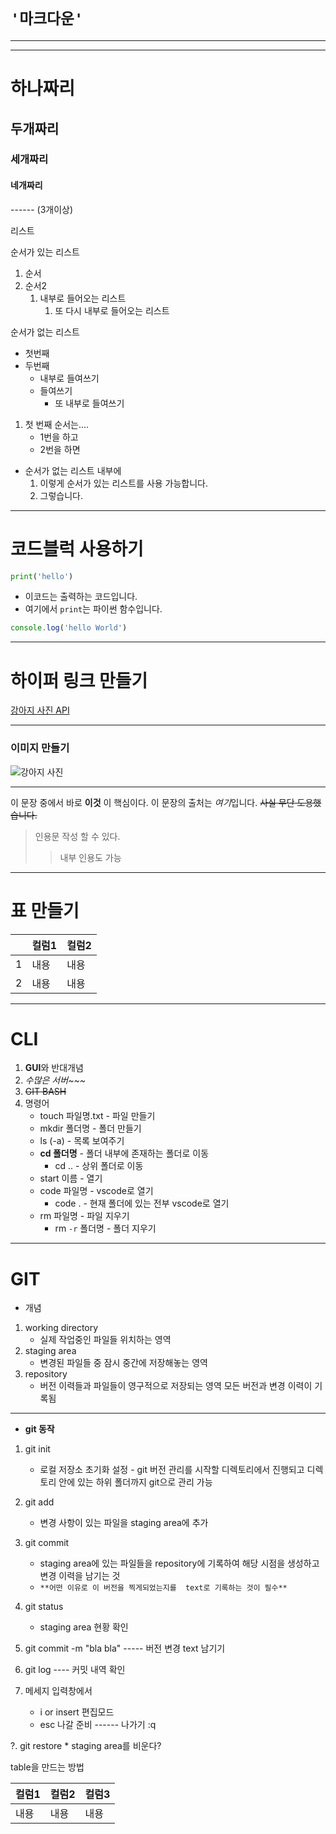 # **`'마크다운'`**
-------------------
------------------
# 하나짜리
## 두개짜리
### 세개짜리
#### 네개짜리

------ (3개이상)

리스트

순서가 있는 리스트
1. 순서
2. 순서2
    1. 내부로 들어오는 리스트
        1. 또 다시 내부로 들어오는 리스트

순서가 없는 리스트
* 첫번째
* 두번째
    * 내부로 들여쓰기
    * 들여쓰기
        * 또 내부로 들여쓰기

1. 첫 번째 순서는....
    * 1번을 하고
    * 2번을 하면
* 순서가 없는 리스트 내부에
    1. 이렇게 순서가 있는 리스트를 사용 가능합니다.
    2. 그렇습니다.
----------
# 코드블럭 사용하기

```python
print('hello')
```

* 이코드는 출력하는 코드입니다.
* 여기에서 `print`는 파이썬 함수입니다.
 
```javascript
console.log('hello World')
```

-------------
# 하이퍼 링크 만들기

[강아지 사진 API](https://dog.ceo/dog-api/)

------------
### 이미지 만들기

![강아지 사진](https://images.dog.ceo/breeds/dane-great/n02109047_282.jpg)

------------

이 문장 중에서 바로 **이것** 이 핵심이다.
이 문장의 출처는 *여기*입니다.
~~사실 무단 도용했습니다.~~


> 인용문 작성 할 수 있다.
>    >내부 인용도 가능


-----

# 표 만들기

| |컬럼1|컬럼2|
|---|---|---|
|1|내용|내용|
|2|내용|내용|


-----------


# **CLI**

1. **GUI**와 반대개념
2. *수많은 서버~~~* 
3. ~~GIT BASH~~
4. 명령어
    * touch 파일명.txt  - 파일 만들기
    * mkdir 폴더명 - 폴더 만들기
    * ls (-a) - 목록 보여주기
    * **cd 폴더명** - 폴더 내부에 존재하는 
    폴더로 이동
        * cd .. - 상위 폴더로 이동 
    * start 이름 - 열기
    * code 파일명 - vscode로 열기
        * code . - 현재 폴더에 있는 전부 vscode로 열기
    * rm 파일명 - 파일 지우기
        * rm `-r` 폴더명 - 폴더 지우기

------


# **GIT**
* 개념
1. working directory
    * 실제 작업중인 파일들 위치하는 영역
2. staging area
    * 변경된 파일들 중 잠시 중간에 저장해놓는 영역
3. repository
    * 버전 이력들과 파일들이 영구적으로 저장되는 영역 모든 버전과 변경 이력이 기록됨

---
* **git 동작**
1. git init
    * 로컬 저장소 초기화 설정 - git 버전 관리를 시작할 디렉토리에서 진행되고 디렉토리 안에 있는 하위 폴더까지 git으로 관리 가능
2. git add
    * 변경 사항이 있는 파일을 staging area에 추가
3. git commit
    * staging area에 있는 파일들을 repository에 기록하여 해당 시점을 생성하고 변경 이력을 남기는 것
    * `**어떤 이유로 이 버전을 찍게되었는지를  text로 기록하는 것이 필수**`
4. git status
    * staging area 현황 확인


5. git commit -m "bla bla" ----- 버전 변경 text 남기기
6. git log ---- 커밋 내역 확인

7. 메세지 입력창에서
    * i or insert 편집모드 
    * esc 나갈 준비 ------ 나가기 :q


?. git restore
    * staging area를 비운다?

table을 만드는 방법

| 컬럼1 | 컬럼2 | 컬럼3 |
| ----- | ----- | ----- |
| 내용 | 내용 | 내용 |